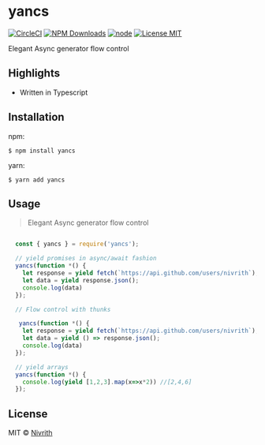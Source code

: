 # yancs

[![CircleCI](https://circleci.com/gh/nivrith/yancs/tree/master.svg?style=svg)](https://circleci.com/gh/nivrith/yancs/tree/master)
[![NPM Downloads](https://img.shields.io/npm/dw/yancs.svg)](https://www.npmjs.com/package/yancs)
[![node](https://img.shields.io/node/v/yancs.svg)](https://www.npmjs.com/package/yancs)
[![License MIT](https://img.shields.io/github/license/nivrith/yancs.svg)](https://github.com/nivrith/yancs/blob/master/LICENSE)

Elegant Async generator flow control

## Highlights

- Written in Typescript

## Installation

npm:

```shell
$ npm install yancs
```

yarn:

```shell
$ yarn add yancs
```

## Usage

> Elegant Async generator flow control

```js

  const { yancs } = require('yancs');

  // yield promises in async/await fashion
  yancs(function *() {
    let response = yield fetch(`https://api.github.com/users/nivrith`);
    let data = yield response.json();
    console.log(data)
  });

  // Flow control with thunks

   yancs(function *() {
    let response = yield fetch(`https://api.github.com/users/nivrith`);
    let data = yield () => response.json();
    console.log(data)
  });

  // yield arrays
  yancs(function *() {
    console.log(yield [1,2,3].map(x=>x*2)) //[2,4,6]
  });


```

## License

MIT © [Nivrith](https://github.com/nivrith)
